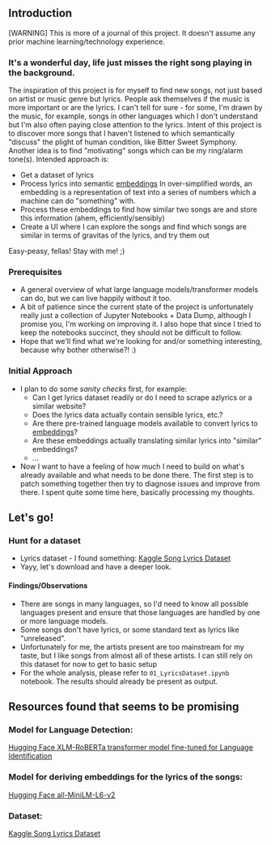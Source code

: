 ## Introduction
\[WARNING\] This is more of a journal of this project. It doesn't assume any prior machine learning/technology experience.

### It's a wonderful day, life just misses the right song playing in the background.

The inspiration of this project is for myself to find new songs, not just based on artist or music genre but lyrics.
People ask themselves if the music is more important or are the lyrics. I can't tell for sure - for some, I'm drawn by the music, for example, songs in other languages which I don't understand but I'm also often paying close attention to the lyrics.
Intent of this project is to discover more songs that I haven't listened to which semantically "discuss" the plight of human condition, like Bitter Sweet Symphony. Another idea is to find "motivating" songs which can be my ring/alarm tone(s).
Intended approach is:
- Get a dataset of lyrics
- Process lyrics into semantic [embeddings](https://cloud.google.com/blog/topics/developers-practitioners/meet-ais-multitool-vector-embeddings) In over-simplified words, an embedding is a representation of text into a series of numbers which a machine can do "something" with.
- Process these embeddings to find how similar two songs are and store this information (ahem, efficiently/sensibly)
- Create a UI where I can explore the songs and find which songs are similar in terms of gravitas of the lyrics, and try them out

Easy-peasy, fellas! Stay with me! ;)

### Prerequisites

- A general overview of what large language models/transformer models can do, but we can live happily without it too.
- A bit of patience since the current state of the project is unfortunately really just a collection of Jupyter Notebooks + Data Dump, although I promise you, I'm working on improving it. I also hope that since I tried to keep the notebooks succinct, they should not be difficult to follow.
- Hope that we'll find what we're looking for and/or something interesting, because why bother otherwise?! :)

### Initial Approach

- I plan to do some *sanity checks* first, for example:
    - Can I get lyrics dataset readily or do I need to scrape azlyrics or a similar website?
    - Does the lyrics data actually contain sensible lyrics, etc.?
    - Are there pre-trained language models available to convert lyrics to [embeddings](https://cloud.google.com/blog/topics/developers-practitioners/meet-ais-multitool-vector-embeddings)?
    - Are these embeddings actually translating similar lyrics into "similar" embeddings?
    - ...
- Now I want to have a feeling of how much I need to build on what's already available and what needs to be done there. The first step is to patch something together then try to diagnose issues and improve from there. I spent quite some time here, basically processing my thoughts.

## Let's go!
### Hunt for a dataset
- Lyrics dataset - I found something: [Kaggle Song Lyrics Dataset](https://www.kaggle.com/datasets/deepshah16/song-lyrics-dataset)
- Yayy, let's download and have a deeper look.
#### Findings/Observations
- There are songs in many languages, so I'd need to know all possible languages present and ensure that those languages are handled by one or more language models.
- Some songs don't have lyrics, or some standard text as lyrics like "unreleased".
- Unfortunately for me, the artists present are too mainstream for my taste, but I like songs from almost all of these artists. I can still rely on this dataset for now to get to basic setup
- For the whole analysis, please refer to `01_LyricsDataset.ipynb` notebook. The results should already be present as output.

## Resources found that seems to be promising
### Model for Language Detection:
[Hugging Face XLM-RoBERTa transformer model fine-tuned for Language Identification](https://huggingface.co/papluca/xlm-roberta-base-language-detection)

### Model for deriving embeddings for the lyrics of the songs:
[Hugging Face all-MiniLM-L6-v2](https://huggingface.co/sentence-transformers/all-MiniLM-L6-v2)

### Dataset:
[Kaggle Song Lyrics Dataset](https://www.kaggle.com/datasets/deepshah16/song-lyrics-dataset)
